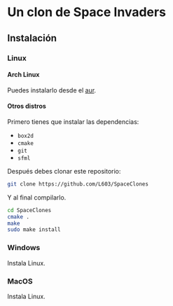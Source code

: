 # Un clon de Space Invaders

## Instalación
### Linux
#### Arch Linux
Puedes instalarlo desde el [aur](https://aur.archlinux.org/packages/spaceclones-git/).

#### Otros distros
Primero tienes que instalar las dependencias:
* `box2d`
* `cmake`
* `git`
* `sfml`

Después debes clonar este repositorio:
``` bash
git clone https://github.com/L603/SpaceClones
```
Y al final compilarlo.
``` bash
cd SpaceClones
cmake .
make
sudo make install
```

### Windows
Instala Linux.
### MacOS
Instala Linux.

